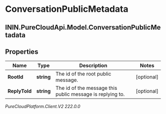 # ConversationPublicMetadata

## ININ.PureCloudApi.Model.ConversationPublicMetadata

## Properties

|Name | Type | Description | Notes|
|------------ | ------------- | ------------- | -------------|
| **RootId** | **string** | The id of the root public message. | [optional] |
| **ReplyToId** | **string** | The id of the message this public message is replying to. | [optional] |



_PureCloudPlatform.Client.V2 222.0.0_
